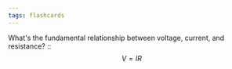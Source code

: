 ```yaml
---
tags: flashcards
---
```

What's the fundamental relationship between voltage, current, and resistance? :: $$V = IR$$